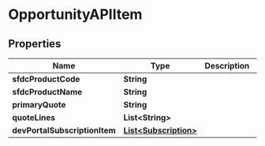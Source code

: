 

# OpportunityAPIItem


## Properties

Name | Type | Description | Notes
------------ | ------------- | ------------- | -------------
**sfdcProductCode** | **String** |  |  [optional]
**sfdcProductName** | **String** |  |  [optional]
**primaryQuote** | **String** |  |  [optional]
**quoteLines** | **List&lt;String&gt;** |  |  [optional]
**devPortalSubscriptionItem** | [**List&lt;Subscription&gt;**](Subscription.md) |  |  [optional]



